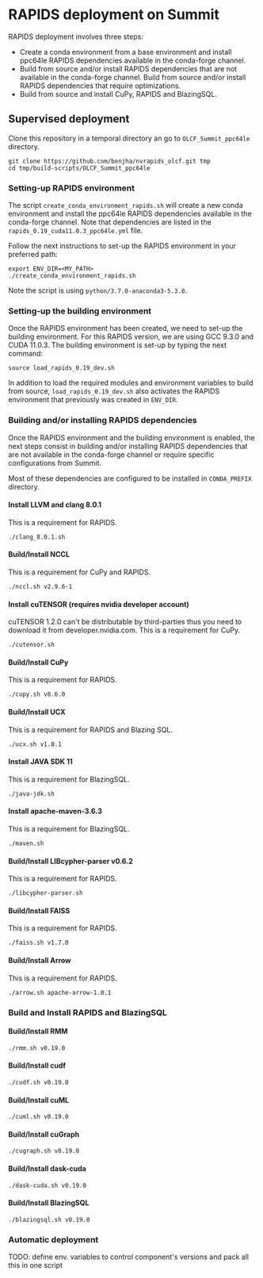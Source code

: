 # RAPIDS deployment on Summit

RAPIDS deployment involves three steps:

- Create a conda environment from a base environment and install ppc64le RAPIDS dependencies available in the conda-forge channel.
- Build from source and/or install RAPIDS dependencies that are not available in the conda-forge channel. Build from source and/or install RAPIDS dependencies that require optimizations.
- Build from source and install CuPy, RAPIDS and BlazingSQL.

## Supervised deployment

Clone this repository in a temporal directory an go to `OLCF_Summit_ppc64le` directory.

```
git clone https://github.com/benjha/nvrapids_olcf.git tmp
cd tmp/build-scripts/OLCF_Summit_ppc64le
```

### Setting-up RAPIDS environment

The script `create_conda_environment_rapids.sh` will create a new conda environment and install the ppc64le RAPIDS dependencies available in the conda-forge channel. Note that dependencies are listed in the `rapids_0.19_cuda11.0.3_ppc64le.yml` file.

Follow the next instructions to set-up the RAPIDS environment in your preferred path:

```
export ENV_DIR=<MY_PATH>
./create_conda_environment_rapids.sh
```

Note the script is using `python/3.7.0-anaconda3-5.3.0`.

### Setting-up the building environment

Once the RAPIDS environment has been created, we need to set-up the building environment. For this RAPIDS version, we are using GCC 9.3.0 and CUDA 11.0.3. The building environment is set-up by typing the next command:

```
source load_rapids_0.19_dev.sh
```

In addition to load the required modules and environment variables to build from source, `load_rapids_0.19_dev.sh` also activates the RAPIDS environment that previously was created in `ENV_DIR`.

### Building and/or installing RAPIDS dependencies

Once the RAPIDS environment and the building environment is enabled, the next steps consist in building and/or installing RAPIDS dependencies that are not available in the conda-forge channel or require specific configurations from Summit.

Most of these dependencies are configured to be installed in `CONDA_PREFIX` directory.

#### Install LLVM and clang 8.0.1

This is a requirement for RAPIDS.

```
./clang_8.0.1.sh
```

#### Build/Install NCCL

This is a requirement for CuPy and RAPIDS.

```
./nccl.sh v2.9.6-1
```

#### Install cuTENSOR (requires nvidia developer account)

cuTENSOR 1.2.0 can't be distributable by third-parties thus you need to download it from developer.nvidia.com. This is a requirement for CuPy.

```
./cutensor.sh
```

#### Build/Install CuPy 

This is a requirement for RAPIDS.

```
./cupy.sh v8.6.0
```

#### Build/Install UCX

This is a requirement for RAPIDS and Blazing SQL.

```
./ucx.sh v1.8.1
```

#### Install JAVA SDK 11

This is a requirement for BlazingSQL.

```
./java-jdk.sh
```

#### Install apache-maven-3.6.3

This is a requirement for BlazingSQL.

```
./maven.sh
```

#### Build/Install LIBcypher-parser v0.6.2

This is a requirement for RAPIDS.

```
./libcypher-parser.sh
```

#### Build/Install FAISS

This is a requirement for RAPIDS.

```
./faiss.sh v1.7.0
```

#### Build/Install Arrow

This is a requirement for RAPIDS.

```
./arrow.sh apache-arrow-1.0.1
```

### Build and Install RAPIDS and BlazingSQL

#### Build/Install RMM

```
./rmm.sh v0.19.0
```

#### Build/Install cudf

```
./cudf.sh v0.19.0
```

#### Build/Install cuML

```
./cuml.sh v0.19.0
```

#### Build/Install cuGraph

```
./cugraph.sh v0.19.0
```

#### Build/Install dask-cuda

```
./dask-cuda.sh v0.19.0
```

#### Build/Install BlazingSQL

```
./blazingsql.sh v0.19.0
```
### Automatic deployment

TODO: define env. variables to control component's  versions and pack all this in one script
